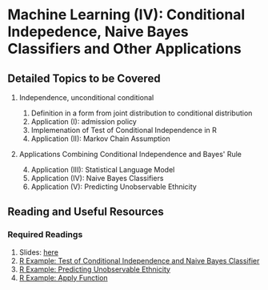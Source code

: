 # Machine Learning (IV): Conditional Indepedence, Naive Bayes Classifiers and Other Applications

## Detailed Topics to be Covered

1. Independence, unconditional conditional
  
    1. Definition in a form from joint distribution to conditional distribution
    2. Application (I): admission policy
    3. Implemenation of Test of Conditional Independence in R
    4. Application (II): Markov Chain Assumption
    
2. Applications Combining Conditional Independence and Bayes' Rule

    4. Application (III): Statistical Language Model
    5. Application (IV): Naive Bayes Classifiers
    5. Application (V): Predicting Unobservable Ethnicity
    
    
## Reading and Useful Resources

### Required Readings

1. Slides: [here](../lecture/mv03_cond_dist04.pdf)
2. [R Example: Test of Conditional Independence and Naive Bayes Classifier](../lecture/example/mv05_cond_indep01.R)
3. [R Example: Predicting Unobservable Ethnicity](../lecture/example/mv05_cond_indep02.Rmd)
4. [R Example: Apply Function](../lecture/example/mv05_cond_indep03_apply.Rmd)

